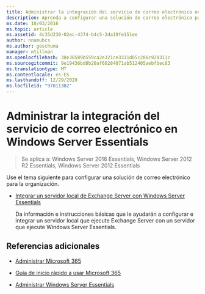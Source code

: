 ```yaml
---
title: Administrar la integración del servicio de correo electrónico en Windows Server Essentials
description: Aprenda a configurar una solución de correo electrónico para su organización.
ms.date: 10/03/2016
ms.topic: article
ms.assetid: 4c35d230-02ec-4374-b4c5-2da19fe151ee
author: nnamuhcs
ms.author: geschuma
manager: mtillman
ms.openlocfilehash: 38e38589b559ca2e321ce3331d05c286c920311c
ms.sourcegitcommit: 9e19436bd8b20af60284071ab512405aebfbec83
ms.translationtype: MT
ms.contentlocale: es-ES
ms.lasthandoff: 12/29/2020
ms.locfileid: "97811382"
---
```

# <a name="manage-email-service-integration-in-windows-server-essentials"></a>Administrar la integración del servicio de correo electrónico en Windows Server Essentials

>Se aplica a: Windows Server 2016 Essentials, Windows Server 2012 R2 Essentials, Windows Server 2012 Essentials

Use el tema siguiente para configurar una solución de correo electrónico para la organización.

-   [Integrar un servidor local de Exchange Server con Windows Server Essentials](Integrate-an-On-Premises-Exchange-Server-with-Windows-Server-Essentials.md)

     Da información e instrucciones básicas que le ayudarán a configurar e integrar un servidor local que ejecute Exchange Server con un servidor que ejecute Windows Server Essentials.

## <a name="additional-references"></a>Referencias adicionales

-   [Administrar Microsoft 365](Manage-Office-365-in-Windows-Server-Essentials.md)

-   [Guía de inicio rápido a usar Microsoft 365](../use/Quick-Start-Guide-to-Using-Microsoft-Office-365-with-Windows-Server-Essentials.md)

-   [Administrar Windows Server Essentials](Manage-Windows-Server-Essentials.md)